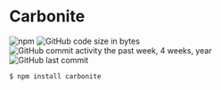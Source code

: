# Carbonite


![npm](https://img.shields.io/badge/carbon-v1.0-blue.svg?label=carbon&colorB=2e3d6b&style=flat-square)
![GitHub code size in bytes](https://img.shields.io/github/languages/code-size/badges/carbonite.svg?style=flat-square)
![GitHub commit activity the past week, 4 weeks, year](https://img.shields.io/github/commit-activity/y/eslint/carbonite.svg?style=flat-square)
![GitHub last commit](https://img.shields.io/github/last-commit/google/carbonite.svg?style=flat-square)

```
$ npm install carbonite
```

